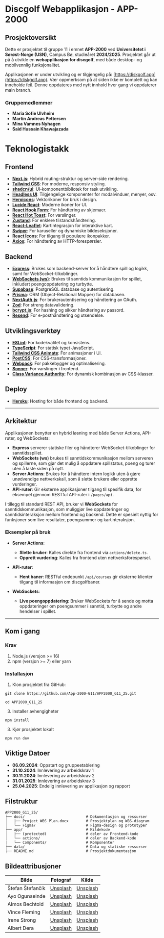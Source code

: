 # Discgolf Webapplikasjon - APP-2000

## Prosjektoversikt

Dette er prosjektet til gruppe 11 i emnet **APP-2000** ved **Universitetet i Sørøst-Norge (USN)**, Campus Bø, studieåret **2024/2025**. Prosjektet går ut på å utvikle en **webapplikasjon for discgolf**, med både desktop- og mobilvennlig funksjonalitet.

Applikasjonen er under utvikling og er tilgjengelig på: [https://diskgolf.app](https://diskgolf.app). Vær oppmerksom på at siden ikke er komplett og kan inneholde feil. Denne oppdateres med nytt innhold hver gang vi oppdaterer main branch.

### Gruppemedlemmer
- **Maria Sofie Ulvheim**
- **Martin Andreas Pettersen**
- **Mina Vamnes Nyhagen**
- **Said Hussain Khawajazada**

# Teknologistakk

## Frontend
- [**Next.js**](https://nextjs.org): Hybrid routing-struktur og server-side rendering.
- [**Tailwind CSS**](https://tailwindcss.com): For moderne, responsiv styling.
- [**shadcn/ui**](https://ui.shadcn.com): UI-komponentbibliotek for rask utvikling.
- [**Headless UI**](https://headlessui.dev): Tilgjengelige komponenter for modalvinduer, menyer, osv.
- [**Heroicons**](https://heroicons.com): Vektorikoner for bruk i design.
- [**Lucide React**](https://lucide.dev): Moderne ikoner for UI.
- [**React Hook Form**](https://react-hook-form.com): For håndtering av skjemaer.
- [**React Hot Toast**](https://react-hot-toast.com): For varslinger.
- [**Zustand**](https://github.com/pmndrs/zustand): For enklere tilstandshåndtering.
- [**React-Leaflet**](https://react-leaflet.js.org): Kartintegrasjon for interaktive kart.
- [**Swiper**](https://swiperjs.com): For karuseller og dynamiske bildeseksjoner.
- [**React Icons**](https://react-icons.github.io/react-icons): For tilgang til populære ikonpakker.
- [**Axios**](https://axios-http.com): For håndtering av HTTP-forespørsler.

## Backend
- [**Express**](https://expressjs.com): Brukes som backend-server for å håndtere spill og logikk, samt for WebSocket-tilkoblinger.
- [**WebSockets (ws)**](https://www.npmjs.com/package/ws): Brukes til sanntids kommunikasjon for spillet, inkludert poengoppdatering og turbytte.
- [**Supabase**](https://supabase.io): PostgreSQL database og autentisering.
- [**Prisma**](https://www.prisma.io): ORM (Object-Relational Mapper) for databasen.
- [**NextAuth.js**](https://next-auth.js.org): For brukerautentisering og håndtering av OAuth.
- [**Zod**](https://zod.dev): For streng datavalidering.
- [**bcrypt.js**](https://github.com/dcodeIO/bcrypt.js): For hashing og sikker håndtering av passord.
- [**Resend**](https://resend.com): For e-posthåndtering og utsendelse.

## Utviklingsverktøy
- [**ESLint**](https://eslint.org): For kodekvalitet og konsistens.
- [**TypeScript**](https://www.typescriptlang.org): For statisk typet JavaScript.
- [**Tailwind CSS Animate**](https://tailwindcss-animate.dev): For animasjoner i UI.
- [**PostCSS**](https://postcss.org): For CSS-transformasjoner.
- [**Webpack**](https://webpack.js.org): For pakkebygger og optimalisering.
- [**Sonner**](https://sonner.dev): For varslinger i frontend.
- [**Class Variance Authority**](https://cva.style): For dynamisk kombinasjon av CSS-klasser.

## Deploy
- [**Heroku**](https://heroku.com): Hosting for både frontend og backend.


---

## Arkitektur

Applikasjonen benytter en hybrid løsning med både Server Actions, API-ruter, og WebSockets:

- **Express** serverer statiske filer og håndterer WebSocket-tilkoblinger for sanntidsspillet.
- **WebSockets (ws)** brukes til sanntidskommunikasjon mellom serveren og spillerne, som gjør det mulig å oppdatere spillstatus, poeng og turer uten å laste siden på nytt.
- **Server Actions**: Brukes for å håndtere intern logikk uten å gjøre unødvendige nettverkskall, som å slette brukere eller opprette vurderinger.
- **API-ruter**: Gir eksterne applikasjoner tilgang til spesifik data, for eksempel gjennom RESTful API-ruter i `/pages/api`.

I tillegg til standard REST API, bruker vi **WebSockets** for sanntidskommunikasjon, som muliggjør live oppdateringer og sanntidsinteraksjon mellom frontend og backend. Dette er spesielt nyttig for funksjoner som live resultater, poengsummer og kartinteraksjon.

### Eksempler på bruk

- **Server Actions**:
  - **Slette bruker**: Kalles direkte fra frontend via `actions/delete.ts`.
  - **Opprett vurdering**: Kalles fra frontend uten nettverksforespørsel.
  
- **API-ruter**:
  - **Hent baner**: RESTful endepunkt `/api/courses` gir eksterne klienter tilgang til informasjon om discgolfbaner.

- **WebSockets**:
  - **Live poengoppdatering**: Bruker WebSockets for å sende og motta oppdateringer om poengsummer i sanntid, turbytte og andre hendelser i spillet.


---


## Kom i gang

### Krav
1. Node.js (versjon >= 16)
2. npm (versjon >= 7) eller yarn

### Installasjon
1. Klon prosjektet fra GitHub:
```
git clone https://github.com/App-2000-G11/APP2000_G11_25.git

cd APP2000_G11_25

```
3. Installer avhengigheter
```
npm install
```
3. Kjør prosjektet lokalt
```
npm run dev
```


## Viktige Datoer

- **06.09.2024**: Oppstart og gruppeetablering
- **31.10.2024**: Innlevering av arbeidskrav 1
- **30.11.2024**: Innlevering av arbeidskrav 2
- **31.01.2025**: Innlevering av arbeidskrav 3
- **25.04.2025**: Endelig innlevering av applikasjon og rapport

## Filstruktur
```plaintext
APP2000_G11_25/
├── docs/                            # Dokumentasjon og ressurser
│   ├── Project_WBS_Plan.docx        # Prosjektplan og WBS-diagram
│   └── Figma/                       # Figma-design og prototyper
├── app/                             # Kildekode
│   ├── (protected)                  # deler av Frontend-kode
│   └── actions/                     # deler av Backend-kode
|   └── Components/                  # Komponenter
├── data/                            # Data og statiske ressurser
├── README.md                        # Prosjektdokumentasjon
```

## Bildeattribusjoner

| Bilde  | Fotograf           | Kilde     |
|--------|-------------------|-----------|
| Štefan Štefančík | [Unsplash](https://unsplash.com/@cikstefan) | [Unsplash](https://unsplash.com/photos/smiling-woman-wearing-white-and-black-pinstriped-collared-top-QXevDflbl8A) |
| Ayo Ogunseinde  | [Unsplash](https://unsplash.com/@armedshutter) | [Unsplash](https://unsplash.com/photos/woman-looking-sideways-leaning-on-white-wall-6W4F62sN_yI) |
| Almos Bechtold  | [Unsplash](https://unsplash.com/@almosbech) | [Unsplash](https://unsplash.com/photos/shallow-focus-photo-of-woman-face-3402kvtHhOo) |
| Vince Fleming   | [Unsplash](https://unsplash.com/@vincefleming) | [Unsplash](https://unsplash.com/photos/person-wearing-blue-top-smiling-j3lf-Jn6deo) |
| Irene Strong    | [Unsplash](https://unsplash.com/@leirenestrong) | [Unsplash](https://unsplash.com/photos/mens-gray-crew-neck-shirt-v2aKnjMbP_k) |
| Albert Dera     | [Unsplash](https://unsplash.com/@albertdera) | [Unsplash](https://unsplash.com/photos/mans-grey-and-black-shirt-ILip77SbmOE) |
>
